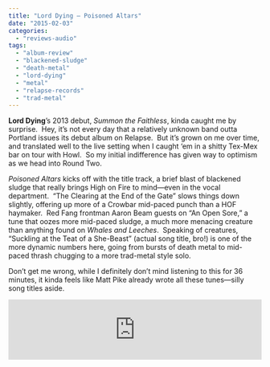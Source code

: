 ```yaml
---
title: "Lord Dying – Poisoned Altars"
date: "2015-02-03"
categories: 
  - "reviews-audio"
tags: 
  - "album-review"
  - "blackened-sludge"
  - "death-metal"
  - "lord-dying"
  - "metal"
  - "relapse-records"
  - "trad-metal"
---
```


**Lord Dying**’s 2013 debut, _Summon the Faithless_, kinda caught me by surprise.  Hey, it’s not every day that a relatively unknown band outta Portland issues its debut album on Relapse.  But it’s grown on me over time, and translated well to the live setting when I caught ‘em in a shitty Tex-Mex bar on tour with Howl.  So my initial indifference has given way to optimism as we head into Round Two.

_Poisoned Altars_ kicks off with the title track, a brief blast of blackened sludge that really brings High on Fire to mind—even in the vocal department.  “The Clearing at the End of the Gate” slows things down slightly, offering up more of a Crowbar mid-paced punch than a HOF haymaker.  Red Fang frontman Aaron Beam guests on “An Open Sore,” a tune that oozes more mid-paced sludge, a much more menacing creature than anything found on _Whales and Leeches_.  Speaking of creatures, “Suckling at the Teat of a She-Beast” (actual song title, bro!) is one of the more dynamic numbers here, going from bursts of death metal to mid-paced thrash chugging to a more trad-metal style solo.

Don’t get me wrong, while I definitely don’t mind listening to this for 36 minutes, it kinda feels like Matt Pike already wrote all these tunes—silly song titles aside.

<iframe style="border: 0; width: 100%; height: 120px;" src="https://bandcamp.com/EmbeddedPlayer/album=1554324014/size=large/bgcol=ffffff/linkcol=0687f5/tracklist=false/artwork=small/transparent=true/" width="300" height="150" seamless=""><a href="http://lorddying.bandcamp.com/album/poisoned-altars">Poisoned Altars by Lord Dying</a></iframe>
